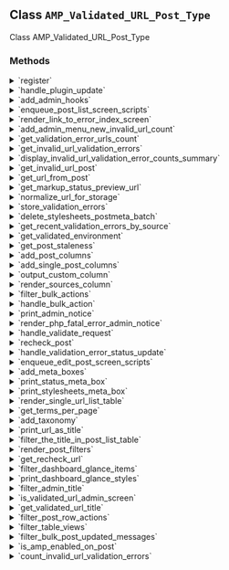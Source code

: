## Class `AMP_Validated_URL_Post_Type`

Class AMP_Validated_URL_Post_Type

### Methods
<details>
<summary>`register`</summary>

```php
static public register()
```

Registers the post type to store URLs with validation errors.


</details>
<details>
<summary>`handle_plugin_update`</summary>

```php
static public handle_plugin_update( $old_version )
```

Handle update to plugin.


</details>
<details>
<summary>`add_admin_hooks`</summary>

```php
static public add_admin_hooks()
```

Add admin hooks.


</details>
<details>
<summary>`enqueue_post_list_screen_scripts`</summary>

```php
static public enqueue_post_list_screen_scripts()
```

Enqueue style.


</details>
<details>
<summary>`render_link_to_error_index_screen`</summary>

```php
static public render_link_to_error_index_screen()
```

On the &#039;AMP Validated URLs&#039; screen, renders a link to the &#039;Error Index&#039; page.


</details>
<details>
<summary>`add_admin_menu_new_invalid_url_count`</summary>

```php
static public add_admin_menu_new_invalid_url_count()
```

Add count of how many validation error posts there are to the admin menu.


</details>
<details>
<summary>`get_validation_error_urls_count`</summary>

```php
static protected get_validation_error_urls_count()
```

Get the count of URLs that have new validation errors.


</details>
<details>
<summary>`get_invalid_url_validation_errors`</summary>

```php
static public get_invalid_url_validation_errors( $url, $args = array() )
```

Gets validation errors for a given validated URL post.


</details>
<details>
<summary>`display_invalid_url_validation_error_counts_summary`</summary>

```php
static public display_invalid_url_validation_error_counts_summary( $post )
```

Display summary of the validation error counts for a given post.


</details>
<details>
<summary>`get_invalid_url_post`</summary>

```php
static public get_invalid_url_post( $url, $options = array() )
```

Gets the existing custom post that stores errors for the $url, if it exists.


</details>
<details>
<summary>`get_url_from_post`</summary>

```php
static public get_url_from_post( $post )
```

Get the URL from a given amp_validated_url post.

The URL will be returned with the amp query var added to it if the site is not canonical. The post_title is always stored using the canonical AMP-less URL.


</details>
<details>
<summary>`get_markup_status_preview_url`</summary>

```php
static protected get_markup_status_preview_url( $url )
```

Get the markup status preview URL.

Adds a _wpnonce query param for the markup status preview action.


</details>
<details>
<summary>`normalize_url_for_storage`</summary>

```php
static protected normalize_url_for_storage( $url )
```

Normalize a URL for storage.

The AMP query param is removed to facilitate switching between standard and transitional. The URL scheme is also normalized to HTTPS to help with transition from HTTP to HTTPS.


</details>
<details>
<summary>`store_validation_errors`</summary>

```php
static public store_validation_errors( $validation_errors, $url, $args = array() )
```

Stores the validation errors.

If there are no validation errors provided, then any existing amp_validated_url post is deleted.


</details>
<details>
<summary>`delete_stylesheets_postmeta_batch`</summary>

```php
static public delete_stylesheets_postmeta_batch( $count, $before )
```

Delete batch of stylesheets postmeta.

Given that parsed CSS can be quite large (250KB+) and is not de-duplicated across each validated URL, it is important to not store the stylesheet data indefinitely in order to not excessively bloat the database. The reality is that keeping around the parsed stylesheet data is of little value given that it will quickly go stale as themes and plugins are updated.


</details>
<details>
<summary>`get_recent_validation_errors_by_source`</summary>

```php
static public get_recent_validation_errors_by_source( $count = 100 )
```

Get recent validation errors by source.


</details>
<details>
<summary>`get_validated_environment`</summary>

```php
static public get_validated_environment()
```

Get the environment properties which will likely effect whether validation results are stale.


</details>
<details>
<summary>`get_post_staleness`</summary>

```php
static public get_post_staleness( $post )
```

Get the differences between the current themes, plugins, and relevant options when amp_validated_url post was last updated and now.


</details>
<details>
<summary>`add_post_columns`</summary>

```php
static public add_post_columns( $columns )
```

Adds post columns to the UI for the validation errors.


</details>
<details>
<summary>`add_single_post_columns`</summary>

```php
static public add_single_post_columns()
```

Adds post columns to the /wp-admin/post.php page for amp_validated_url.


</details>
<details>
<summary>`output_custom_column`</summary>

```php
static public output_custom_column( $column_name, $post_id )
```

Outputs custom columns in the /wp-admin UI for the AMP validation errors.


</details>
<details>
<summary>`render_sources_column`</summary>

```php
static public render_sources_column( $sources, $post_id )
```

Renders the sources column on the the single error URL page and the &#039;AMP Validated URLs&#039; page.


</details>
<details>
<summary>`filter_bulk_actions`</summary>

```php
static public filter_bulk_actions( $actions )
```

Adds a &#039;Recheck&#039; bulk action to the edit.php page and modifies the &#039;Move to Trash&#039; text.

Ensure only delete action is present, not trash.


</details>
<details>
<summary>`handle_bulk_action`</summary>

```php
static public handle_bulk_action( $redirect, $action, $items )
```

Handles the &#039;Recheck&#039; bulk action on the edit.php page.


</details>
<details>
<summary>`print_admin_notice`</summary>

```php
static public print_admin_notice()
```

Outputs an admin notice after rechecking URL(s) on the custom post page.


</details>
<details>
<summary>`render_php_fatal_error_admin_notice`</summary>

```php
static private render_php_fatal_error_admin_notice( \WP_Post $post )
```

Render PHP fatal error admin notice.


</details>
<details>
<summary>`handle_validate_request`</summary>

```php
static public handle_validate_request()
```

Handles clicking &#039;recheck&#039; on the inline post actions and in the admin bar on the frontend.


</details>
<details>
<summary>`recheck_post`</summary>

```php
static public recheck_post( $post )
```

Re-check validated URL post for whether it has blocking validation errors.


</details>
<details>
<summary>`handle_validation_error_status_update`</summary>

```php
static public handle_validation_error_status_update()
```

Handle validation error status update.


</details>
<details>
<summary>`enqueue_edit_post_screen_scripts`</summary>

```php
static public enqueue_edit_post_screen_scripts()
```

Enqueue scripts for the edit post screen.


</details>
<details>
<summary>`add_meta_boxes`</summary>

```php
static public add_meta_boxes()
```

Adds the meta boxes to the CPT post.php page.


</details>
<details>
<summary>`print_status_meta_box`</summary>

```php
static public print_status_meta_box( $post )
```

Outputs the markup of the side meta box in the CPT post.php page.

This is partially copied from meta-boxes.php. Adds &#039;Published on,&#039; and links to move to trash and recheck.


</details>
<details>
<summary>`print_stylesheets_meta_box`</summary>

```php
static public print_stylesheets_meta_box( $post )
```

Renders stylesheet info for the validated URL.


</details>
<details>
<summary>`render_single_url_list_table`</summary>

```php
static public render_single_url_list_table( $post )
```

Renders the single URL list table.

Mainly copied from edit-tags.php. This is output on the post.php page for amp_validated_url, where the editor normally would be. But it&#039;s really more similar to /wp-admin/edit-tags.php than a post.php page, as this outputs a WP_Terms_List_Table of amp_validation_error terms.


</details>
<details>
<summary>`get_terms_per_page`</summary>

```php
static public get_terms_per_page( $terms_per_page )
```

Gets the number of amp_validation_error terms that should appear on the single amp_validated_url /wp-admin/post.php page.


</details>
<details>
<summary>`add_taxonomy`</summary>

```php
static public add_taxonomy()
```

Adds the taxonomy to the $_REQUEST, so that it is available in WP_Screen and WP_Terms_List_Table.

It would be ideal to do this in render_single_url_list_table(), but set_current_screen() looks to run before that, and that needs access to the &#039;taxonomy&#039;.


</details>
<details>
<summary>`print_url_as_title`</summary>

```php
static public print_url_as_title( $post )
```

Show URL at the top of the edit form in place of the title (since title support is not present).


</details>
<details>
<summary>`filter_the_title_in_post_list_table`</summary>

```php
static public filter_the_title_in_post_list_table( $title, $id = null )
```

Strip host name from AMP validated URL being printed.


</details>
<details>
<summary>`render_post_filters`</summary>

```php
static public render_post_filters( $post_type, $which )
```

Renders the filters on the validated URL post type edit.php page.


</details>
<details>
<summary>`get_recheck_url`</summary>

```php
static public get_recheck_url( $url_or_post )
```

Gets the URL to recheck the post for AMP validity.

Appends a query var to $redirect_url. On clicking the link, it checks if errors still exist for $post.


</details>
<details>
<summary>`filter_dashboard_glance_items`</summary>

```php
static public filter_dashboard_glance_items( $items )
```

Filter At a Glance items add AMP Validation Errors.


</details>
<details>
<summary>`print_dashboard_glance_styles`</summary>

```php
static public print_dashboard_glance_styles()
```

Print styles for the At a Glance widget.


</details>
<details>
<summary>`filter_admin_title`</summary>

```php
static public filter_admin_title( $admin_title )
```

Filters the document title on the single URL page at /wp-admin/post.php.


</details>
<details>
<summary>`is_validated_url_admin_screen`</summary>

```php
static private is_validated_url_admin_screen()
```

Determines whether the current screen is for a validated URL.


</details>
<details>
<summary>`get_validated_url_title`</summary>

```php
static public get_validated_url_title( $post = null )
```

Gets the title for validated URL, corresponding with the title for the queried object.


</details>
<details>
<summary>`filter_post_row_actions`</summary>

```php
static public filter_post_row_actions( $actions, $post )
```

Filters post row actions.

Manages links for details, recheck, view, forget, and forget permanently.


</details>
<details>
<summary>`filter_table_views`</summary>

```php
static public filter_table_views( $views )
```

Filters table views for the post type.


</details>
<details>
<summary>`filter_bulk_post_updated_messages`</summary>

```php
static public filter_bulk_post_updated_messages( $messages, $bulk_counts )
```

Filters messages displayed after bulk updates.

Note that trashing is replaced with deletion whenever possible, so the trashed and untrashed messages will not be used in practice.


</details>
<details>
<summary>`is_amp_enabled_on_post`</summary>

```php
static public is_amp_enabled_on_post( $post )
```

Is AMP Enabled on Post


</details>
<details>
<summary>`count_invalid_url_validation_errors`</summary>

```php
static protected count_invalid_url_validation_errors( $validation_errors )
```

Count URL Validation Errors


</details>
